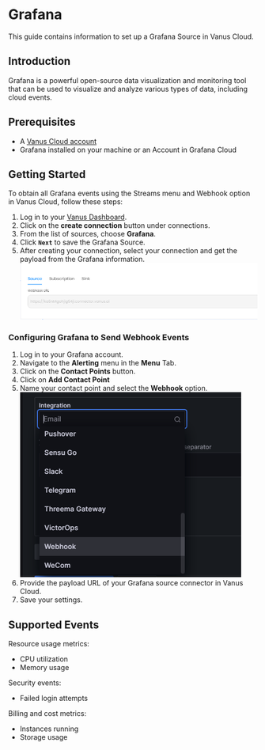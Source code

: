 # Grafana

This guide contains information to set up a Grafana Source in Vanus Cloud.

## Introduction

Grafana is a powerful open-source data visualization and monitoring tool that can be used to visualize and analyze various types of data, including cloud events.

## Prerequisites

- A [Vanus Cloud account](https://cloud.vanus.ai)
- Grafana installed on your machine or an Account in Grafana Cloud

## Getting Started

To obtain all Grafana events using the Streams menu and Webhook option in Vanus Cloud, follow these steps:

1. Log in to your [Vanus Dashboard](https://cloud.vanus.ai/dashboard).
2. Click on the **create connection** button under connections.
3. From the list of sources, choose **Grafana**.
4. Click **`Next`** to save the Grafana Source.
5.  After creating your connection, select your connection and get the payload from the Grafana information.
   ![](images/payload.png)

### Configuring Grafana to Send Webhook Events

1. Log in to your Grafana account.
2. Navigate to the **Alerting** menu in the **Menu** Tab.
3. Click on the **Contact Points** button.
4. Click on **Add Contact Point**
5. Name your contact point and select the **Webhook** option.
   ![](images/webhook.png)
6. Provide the payload URL of your Grafana source connector in Vanus Cloud.
7. Save your settings.

## Supported Events

Resource usage metrics:

- CPU utilization
- Memory usage

Security events:

- Failed login attempts

Billing and cost metrics:

- Instances running
- Storage usage
